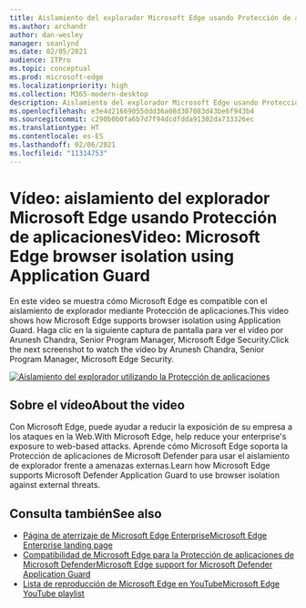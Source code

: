 ```yaml
---
title: Aislamiento del explorador Microsoft Edge usando Protección de aplicaciones
ms.author: archandr
author: dan-wesley
manager: seanlynd
ms.date: 02/05/2021
audience: ITPro
ms.topic: conceptual
ms.prod: microsoft-edge
ms.localizationpriority: high
ms.collection: M365-modern-desktop
description: Aislamiento del explorador Microsoft Edge usando Protección de aplicaciones
ms.openlocfilehash: e3e4d21669055ddd36a08d307083d43be6f943b4
ms.sourcegitcommit: c290b0b0fa6b7d7f94dcdfdda91302da733326ec
ms.translationtype: HT
ms.contentlocale: es-ES
ms.lasthandoff: 02/06/2021
ms.locfileid: "11314753"
---
```

# <span data-ttu-id="614a6-103">Vídeo: aislamiento del explorador Microsoft Edge usando Protección de aplicaciones</span><span class="sxs-lookup"><span data-stu-id="614a6-103">Video: Microsoft Edge browser isolation using Application Guard</span></span>

<span data-ttu-id="614a6-104">En este vídeo se muestra cómo Microsoft Edge es compatible con el aislamiento de explorador mediante Protección de aplicaciones.</span><span class="sxs-lookup"><span data-stu-id="614a6-104">This video shows how Microsoft Edge supports browser isolation using Application Guard.</span></span> <span data-ttu-id="614a6-105">Haga clic en la siguiente captura de pantalla para ver el vídeo por Arunesh Chandra, Senior Program Manager, Microsoft Edge Security.</span><span class="sxs-lookup"><span data-stu-id="614a6-105">Click the next screenshot to watch the video by Arunesh Chandra, Senior Program Manager, Microsoft Edge Security.</span></span>

[![Aislamiento del explorador utilizando la Protección de aplicaciones]( media/microsoft-edge-video-security-application-guard/0.png)](http://www.youtube.com/watch?v=zQjaRqNXMqw "Browser isolation using Application Guard")

## <span data-ttu-id="614a6-107">Sobre el vídeo</span><span class="sxs-lookup"><span data-stu-id="614a6-107">About the video</span></span>

<span data-ttu-id="614a6-108">Con Microsoft Edge, puede ayudar a reducir la exposición de su empresa a los ataques en la Web.</span><span class="sxs-lookup"><span data-stu-id="614a6-108">With Microsoft Edge, help reduce your enterprise's exposure to web-based attacks.</span></span> <span data-ttu-id="614a6-109">Aprende cómo Microsoft Edge soporta la Protección de aplicaciones de Microsoft Defender para usar el aislamiento de explorador frente a amenazas externas.</span><span class="sxs-lookup"><span data-stu-id="614a6-109">Learn how Microsoft Edge supports Microsoft Defender Application Guard to use browser isolation against external threats.</span></span>

## <span data-ttu-id="614a6-110">Consulta también</span><span class="sxs-lookup"><span data-stu-id="614a6-110">See also</span></span>

- [<span data-ttu-id="614a6-111">Página de aterrizaje de Microsoft Edge Enterprise</span><span class="sxs-lookup"><span data-stu-id="614a6-111">Microsoft Edge Enterprise landing page</span></span>](https://aka.ms/EdgeEnterprise)
- [<span data-ttu-id="614a6-112">Compatibilidad de Microsoft Edge para la Protección de aplicaciones de Microsoft Defender</span><span class="sxs-lookup"><span data-stu-id="614a6-112">Microsoft Edge support for Microsoft Defender Application Guard</span></span>](microsoft-edge-security-windows-defender-application-guard.md)
- [<span data-ttu-id="614a6-113">Lista de reproducción de Microsoft Edge en YouTube</span><span class="sxs-lookup"><span data-stu-id="614a6-113">Microsoft Edge YouTube playlist</span></span>](https://www.youtube.com/playlist?list=PLXtHYVsvn_b-uXh1tMeYpT-0iD8tD3tFy)